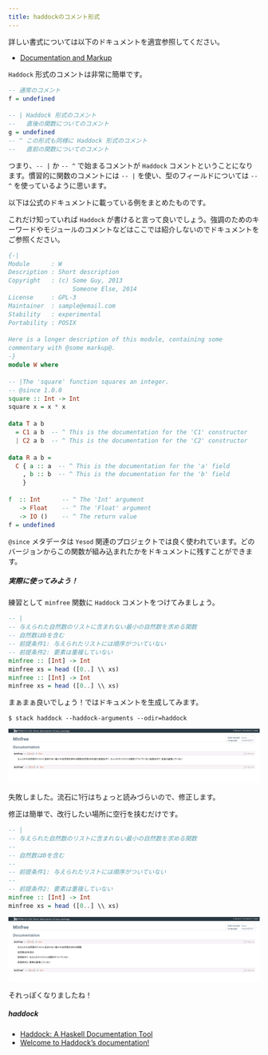 ```yaml
---
title: haddockのコメント形式
---
```

詳しい書式については以下のドキュメントを適宜参照してください。

- [Documentation and Markup](http://haskell-haddock.readthedocs.io/en/latest/markup.html)

`Haddock` 形式のコメントは非常に簡単です。

```haskell
-- 通常のコメント
f = undefined

-- | Haddock 形式のコメント
--   直後の関数についてのコメント
g = undefined
-- ^ この形式も同様に Haddock 形式のコメント
--   直前の関数についてのコメント
```

つまり、`-- |` か `-- ^` で始まるコメントが `Haddock` コメントということになります。慣習的に関数のコメントには `-- |` を使い、型のフィールドについては `-- ^` を使っているように思います。

以下は公式のドキュメントに載っている例をまとめたものです。

これだけ知っていれば `Haddock` が書けると言って良いでしょう。強調のためのキーワードやモジュールのコメントなどはここでは紹介しないのでドキュメントをご参照ください。

```haskell
{-|
Module      : W
Description : Short description
Copyright   : (c) Some Guy, 2013
                  Someone Else, 2014
License     : GPL-3
Maintainer  : sample@email.com
Stability   : experimental
Portability : POSIX

Here is a longer description of this module, containing some
commentary with @some markup@.
-}
module W where

-- |The 'square' function squares an integer.
-- @since 1.0.0
square :: Int -> Int
square x = x * x

data T a b
  = C1 a b  -- ^ This is the documentation for the 'C1' constructor
  | C2 a b  -- ^ This is the documentation for the 'C2' constructor

data R a b =
  C { a :: a  -- ^ This is the documentation for the 'a' field
    , b :: b  -- ^ This is the documentation for the 'b' field
    }

f  :: Int      -- ^ The 'Int' argument
   -> Float    -- ^ The 'Float' argument
   -> IO ()    -- ^ The return value
f = undefined
```

`@since` メタデータは `Yesod` 関連のプロジェクトでは良く使われています。どのバージョンからこの関数が組み込まれたかをドキュメントに残すことができます。

##### 実際に使ってみよう！

練習として `minfree` 関数に `Haddock` コメントをつけてみましょう。

```haskell:src/Minfree.hs
-- |
-- 与えられた自然数のリストに含まれない最小の自然数を求める関数
-- 自然数は0を含む
-- 前提条件1: 与えられたリストには順序がついていない
-- 前提条件2: 要素は重複していない
minfree :: [Int] -> Int
minfree xs = head ([0..] \\ xs)
minfree :: [Int] -> Int
minfree xs = head ([0..] \\ xs)
```

まぁまぁ良いでしょう！ではドキュメントを生成してみます。

```shell-session
$ stack haddock --haddock-arguments --odir=haddock
```

![スクリーンショット 2017-12-11 16.46.32.png](/images/haddock03.png)

失敗しました。流石に1行はちょっと読みづらいので、修正します。

修正は簡単で、改行したい場所に空行を挟むだけです。

```haskell:src:Minfree.hs
-- |
-- 与えられた自然数のリストに含まれない最小の自然数を求める関数
--
-- 自然数は0を含む
--
-- 前提条件1: 与えられたリストには順序がついていない
--
-- 前提条件2: 要素は重複していない
minfree :: [Int] -> Int
minfree xs = head ([0..] \\ xs)
```

![スクリーンショット 2017-12-11 16.49.17.png](/images/haddock04.png)

それっぽくなりましたね！

##### haddock
- [Haddock: A Haskell Documentation Tool](https://www.haskell.org/haddock/)
- [Welcome to Haddock’s documentation!](http://haskell-haddock.readthedocs.io/en/latest/index.html)
